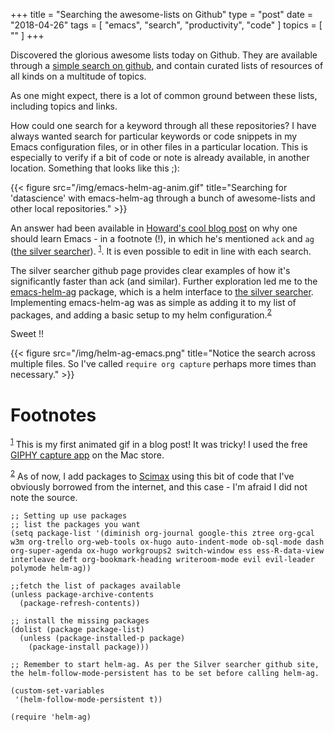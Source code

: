 +++
title = "Searching the awesome-lists on Github"
type = "post"
date = "2018-04-26"
tags = [ "emacs", "search", "productivity", "code" ]
topics = [ "" ]
+++

Discovered the glorious awesome lists today on Github. They are
available through a [simple search on github](https://github.com/search?utf8=%25E2%259C%2593&q=awesome+list&type=), and contain curated
lists of resources of all kinds on a multitude of topics.

As one might expect, there is a lot of common ground between these lists,
including topics and links.

How could one search for a keyword through all these repositories?  I
have always wanted search for particular keywords or code snippets in
my Emacs configuration files, or in other files in a particular
location. This is especially to verify if a bit of code or note is
already available, in another location. Something that looks like this ;):

{{< figure src="/img/emacs-helm-ag-anim.gif" title="Searching for 'datascience' with emacs-helm-ag through a bunch of awesome-lists and other local repositories." >}}

An answer had been available in [Howard's cool blog post](http://www.howardism.org/Technical/Emacs/why-emacs.html) on why one
should learn Emacs - in a footnote (!), in which he's mentioned `ack`
and `ag` ([the silver searcher](https://github.com/ggreer/the_silver_searcher)). <sup><a id="fnr.1" class="footref" href="#fn.1">1</a></sup>. It is even possible to
edit in line with each search.

The silver searcher github page provides clear examples of how it's
significantly faster than ack (and similar). Further exploration led
me to the [emacs-helm-ag](https://github.com/syohex/emacs-helm-ag) package, which is a helm interface to [the
silver searcher](https://github.com/ggreer/the_silver_searcher). Implementing emacs-helm-ag was as simple as adding it
to my list of packages, and adding a basic setup to my helm
configuration.<sup><a id="fnr.2" class="footref" href="#fn.2">2</a></sup>

Sweet !! 

{{< figure src="/img/helm-ag-emacs.png" title="Notice the search across multiple files. So I've called `require org capture` perhaps more times than necessary." >}}


# Footnotes

<sup><a id="fn.1" href="#fnr.1">1</a></sup> This is my first animated gif in a blog post! It was tricky! I used the free [GIPHY capture app](https://itunes.apple.com/us/app/giphy-capture-the-gif-maker/id668208984?mt=12) on the Mac store.

<sup><a id="fn.2" href="#fnr.2">2</a></sup> As of now, I add packages to [Scimax](https://github.com/jkitchin/scimax) using this bit of code that I've obviously borrowed from the internet, and this case - I'm afraid I did not note the source.

    ;; Setting up use packages
    ;; list the packages you want
    (setq package-list '(diminish org-journal google-this ztree org-gcal w3m org-trello org-web-tools ox-hugo auto-indent-mode ob-sql-mode dash org-super-agenda ox-hugo workgroups2 switch-window ess ess-R-data-view interleave deft org-bookmark-heading writeroom-mode evil evil-leader polymode helm-ag))
    
    ;;fetch the list of packages available 
    (unless package-archive-contents
      (package-refresh-contents))
    
    ;; install the missing packages
    (dolist (package package-list)
      (unless (package-installed-p package)
        (package-install package)))
    
    ;; Remember to start helm-ag. As per the Silver searcher github site, the helm-follow-mode-persistent has to be set before calling helm-ag.
    
    (custom-set-variables
     '(helm-follow-mode-persistent t))
    
    (require 'helm-ag)
